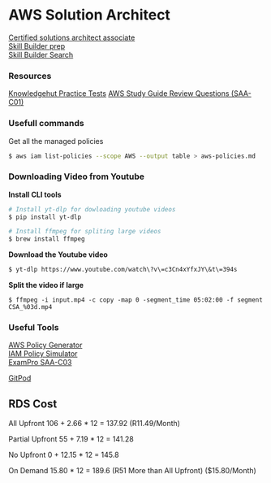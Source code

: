 # AWS Solution Architect
[Certified solutions architect associate](https://aws.amazon.com/certification/certified-solutions-architect-associate/)   
[Skill Builder prep](https://skillbuilder.aws/exam-prep/solutions-architect-associate)  
[Skill Builder Search](https://skillbuilder.aws/search)

### Resources
[Knowledgehut Practice Tests](https://www.knowledgehut.com/practice-tests/aws-solutions-architect-associate)
[AWS Study Guide Review Questions (SAA-C01)](https://quizlet.com/sg/512306255/aws-study-guide-review-questions-saa-c01-flash-cards/)

### Usefull commands
Get all the managed policies
```bash
$ aws iam list-policies --scope AWS --output table > aws-policies.md
```

### Downloading Video from Youtube
__Install CLI tools__   
```bash
# Install yt-dlp for dowloading youtube videos
$ pip install yt-dlp

# Install ffmpeg for spliting large videos
$ brew install ffmpeg
```

__Download the Youtube video__    
```bash
$ yt-dlp https://www.youtube.com/watch\?v\=c3Cn4xYfxJY\&t\=394s
```

__Split the video if large__   
```
$ ffmpeg -i input.mp4 -c copy -map 0 -segment_time 05:02:00 -f segment CSA_%03d.mp4
```

### Useful Tools
[AWS Policy Generator](https://awspolicygen.s3.amazonaws.com/policygen.html)  
[IAM Policy Simulator](https://policysim.aws.amazon.com)  
[ExamPro SAA-C03](https://www.exampro.co/saa-c03)  

[GitPod](gitpod.io/#https://github.com/tochukz)  


## RDS Cost
All Upfront
106 + 2.66 * 12 = 137.92 (R11.49/Month)

Partial Upfront
55 + 7.19 * 12 = 141.28

No Upfront
0 + 12.15 * 12 = 145.8     

On Demand
15.80 * 12 = 189.6 (R51 More than All Upfront) ($15.80/Month)
